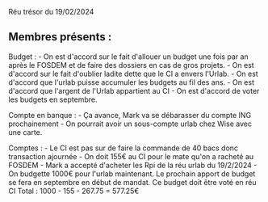 Réu trésor du 19/02/2024

Membres présents :
- 



Budget :
	- On est d'accord sur le fait d'allouer un budget une fois par an après le FOSDEM et de faire des dossiers en cas de gros projets. 
	- On est d'accord sur le fait d'oublier ladite dette que le CI a envers l'Urlab. 
	- On est d'accord que l'urlab puisse accumuler les budgets au fil des ans. 
	- On est d'accord que l'argent de l'Urlab appartient au CI
	- On est d'accord de voter les budgets en septembre.

Compte en banque :
	- Ça avance, Mark va se débarasser du compte ING prochainement
	- On pourrait avoir un sous-compte urlab chez Wise avec une carte. 

Comptes :
	- Le CI est pas sur de faire la commande de 40 bacs donc transaction ajournée
	- On doit 155€ au CI pour le mate qu'on a racheté au FOSDEM
	- Mark a accepté d'acheter les Rpi de la réu urlab du 19/2/2024
	- On budgette 1000€ pour l'urlab maintenant. Le prochain apport de budget se fera en septembre en début de mandat. Ce budget doit être voté en réu CI
	Total : 1000 - 155 - 267.75 = 577.25€
